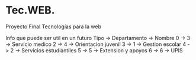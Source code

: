 # Tec.WEB.

Proyecto Final Tecnologías para la web

Info que puede ser util en un futuro
Tipo -> Departamento -> Nombre
0    -> 3            -> Servicio medico
2    -> 4            -> Orientacion juvenil
3    -> 1            -> Gestion escolar
4    -> 2            -> Servicios estudiantiles
5    -> 5            -> Extension y apoyos
6    -> 6            -> UPIS



